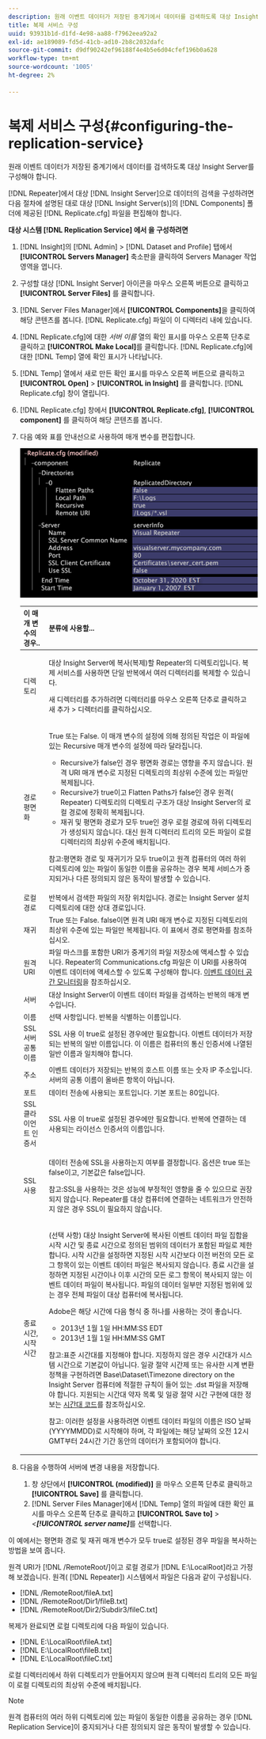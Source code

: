 ```yaml
---
description: 원래 이벤트 데이터가 저장된 중계기에서 데이터를 검색하도록 대상 Insight Server를 구성해야 합니다.
title: 복제 서비스 구성
uuid: 93931b1d-d1fd-4e98-aa88-f7962eea92a2
exl-id: ae189089-fd5d-41cb-ad10-2b8c2032dafc
source-git-commit: d9df90242ef96188f4e4b5e6d04cfef196b0a628
workflow-type: tm+mt
source-wordcount: '1005'
ht-degree: 2%

---
```


# 복제 서비스 구성{#configuring-the-replication-service}

원래 이벤트 데이터가 저장된 중계기에서 데이터를 검색하도록 대상 Insight Server를 구성해야 합니다.

[!DNL Repeater]에서 대상 [!DNL Insight Server]으로 데이터의 검색을 구성하려면 다음 절차에 설명된 대로 대상 [!DNL Insight Server(s)]의 [!DNL Components] 폴더에 제공된 [!DNL Replicate.cfg] 파일을 편집해야 합니다.

**대상 시스템 [!DNL Replication Service] 에서 을 구성하려면**

1. [!DNL Insight]의 [!DNL Admin] > [!DNL Dataset and Profile] 탭에서 **[!UICONTROL Servers Manager]** 축소판을 클릭하여 Servers Manager 작업 영역을 엽니다.
1. 구성할 대상 [!DNL Insight Server] 아이콘을 마우스 오른쪽 버튼으로 클릭하고 **[!UICONTROL Server Files]** 를 클릭합니다.
1. [!DNL Server Files Manager]에서 **[!UICONTROL Components]**&#x200B;을 클릭하여 해당 콘텐츠를 봅니다. [!DNL Replicate.cfg] 파일이 이 디렉터리 내에 있습니다.
1. [!DNL Replicate.cfg]에 대한 *서버 이름* 열의 확인 표시를 마우스 오른쪽 단추로 클릭하고 **[!UICONTROL Make Local]**&#x200B;를 클릭합니다. [!DNL Replicate.cfg]에 대한 [!DNL Temp] 열에 확인 표시가 나타납니다.
1. [!DNL Temp] 열에서 새로 만든 확인 표시를 마우스 오른쪽 버튼으로 클릭하고 **[!UICONTROL Open]** > **[!UICONTROL in Insight]** 를 클릭합니다. [!DNL Replicate.cfg] 창이 열립니다.
1. [!DNL Replicate.cfg] 창에서 **[!UICONTROL Replicate.cfg]**, **[!UICONTROL component]** 를 클릭하여 해당 콘텐츠를 봅니다.
1. 다음 예와 표를 안내선으로 사용하여 매개 변수를 편집합니다.

   ![단계 정보](assets/cfg_ReplicateFile.png)

   <table id="table_F32D4BFA2D834BBB81DF8F84417CA969"> 
   <thead> 
   <tr> 
      <th colname="col1" class="entry"> 이 매개 변수의 경우.. </th> 
      <th colname="col2" class="entry"> 분류에 사용할... </th> 
   </tr> 
   </thead>
   <tbody> 
   <tr> 
      <td colname="col1"> 디렉토리 </td> 
      <td colname="col2"> <p>대상 <span class="keyword"> Insight Server</span>에 복사(복제)할 <span class="wintitle"> Repeater</span>의 디렉토리입니다. <span class="wintitle"> 복제 서비스</span>를 사용하면 단일 <span class="wintitle"> 반복</span>에서 여러 디렉터리를 복제할 수 있습니다. </p> <p>새 디렉터리를 추가하려면 <span class="uicontrol"> 디렉터리</span>를 마우스 오른쪽 단추로 클릭하고 <span class="uicontrol"> 새</span> 추가 &gt; <span class="uicontrol"> 디렉터리</span>를 클릭하십시오. </p> </td> 
   </tr> 
   <tr> 
      <td colname="col1"> 경로 평면화 </td> 
      <td colname="col2"> <p>True 또는 False. 이 매개 변수의 설정에 의해 정의된 작업은 이 파일에 있는 Recursive 매개 변수의 설정에 따라 달라집니다. 
      <ul id="ul_D4BF3C22FBEF41C290ED938EB57E0F27">
      <li id="li_CB85E5AF9E1B4441AA38C2DB8D4F1800">Recursive가 false인 경우 평면화 경로는 영향을 주지 않습니다. 원격 URI 매개 변수로 지정된 디렉토리의 최상위 수준에 있는 파일만 복제됩니다. </li>
      <li id="li_8FDB351102344E3995035557445354BB">Recursive가 true이고 Flatten Paths가 false인 경우 원격(<span class="wintitle"> Repeater</span>) 디렉토리의 디렉토리 구조가 대상 <span class="keyword"> Insight Server</span>의 로컬 경로에 정확히 복제됩니다. </li>
      <li id="li_3114B191C73744658799E112C61AB004">재귀 및 평면화 경로가 모두 true인 경우 로컬 경로에 하위 디렉토리가 생성되지 않습니다. 대신 원격 디렉터리 트리의 모든 파일이 로컬 디렉터리의 최상위 수준에 배치됩니다. </li>
      </ul></p> <p> <p>참고:평면화 경로 및 재귀기가 모두 true이고 원격 컴퓨터의 여러 하위 디렉토리에 있는 파일이 동일한 이름을 공유하는 경우 <span class="wintitle"> 복제 서비스</span>가 중지되거나 다른 정의되지 않은 동작이 발생할 수 있습니다. </p> </p> </td> 
   </tr> 
   <tr> 
      <td colname="col1"> 로컬 경로 </td> 
      <td colname="col2"><span class="wintitle"> 반복</span>에서 검색한 파일의 저장 위치입니다. 경로는 <span class="keyword"> Insight Server</span> 설치 디렉토리에 대한 상대 경로입니다. </td> 
   </tr> 
   <tr> 
      <td colname="col1"> 재귀 </td> 
      <td colname="col2"> True 또는 False. false이면 원격 URI 매개 변수로 지정된 디렉토리의 최상위 수준에 있는 파일만 복제됩니다. 이 표에서 경로 평면화를 참조하십시오. </td> 
   </tr> 
   <tr> 
      <td colname="col1"> 원격 URI </td> 
      <td colname="col2">파일 마스크를 포함한 URI가 <span class="wintitle"> 중계기의</span> 파일 저장소에 액세스할 수 있습니다. <span class="wintitle"> Repeater</span>의 <span class="filepath"> Communications.cfg</span> 파일은 이 URI를 사용하여 이벤트 데이터에 액세스할 수 있도록 구성해야 합니다. <a href="../../../home/c-inst-svr/c-admin-inst-svr/c-mntr-disk-spc/t-mntr-evt-data-spc.md#task-a54d4bd16b96437f943cd09e5d848440"> 이벤트 데이터 공간 모니터링</a>을 참조하십시오. </td> 
   </tr> 
   <tr> 
      <td colname="col1"> 서버 </td> 
      <td colname="col2">대상 <span class="keyword"> Insight Server</span>이 이벤트 데이터 파일을 검색하는 <span class="wintitle"> 반복</span>의 매개 변수입니다. </td> 
   </tr> 
   <tr> 
      <td colname="col1"> 이름 </td> 
      <td colname="col2">선택 사항입니다. <span class="wintitle"> 반복</span>을 식별하는 이름입니다. </td> 
   </tr> 
   <tr> 
      <td colname="col1"> SSL 서버 공통 이름 </td> 
      <td colname="col2">SSL 사용 이 true로 설정된 경우에만 필요합니다. 이벤트 데이터가 저장되는 <span class="wintitle"> 반복</span>의 일반 이름입니다. 이 이름은 컴퓨터의 통신 인증서에 나열된 일반 이름과 일치해야 합니다. </td> 
   </tr> 
   <tr> 
      <td colname="col1"> 주소 </td> 
      <td colname="col2">이벤트 데이터가 저장되는 <span class="wintitle"> 반복</span>의 호스트 이름 또는 숫자 IP 주소입니다. 서버의 공통 이름이 올바른 항목이 아닙니다. </td> 
   </tr> 
   <tr> 
      <td colname="col1"> 포트 </td> 
      <td colname="col2"> 데이터 전송에 사용되는 포트입니다. 기본 포트는 80입니다. </td> 
   </tr> 
   <tr> 
      <td colname="col1"> SSL 클라이언트 인증서 </td> 
      <td colname="col2">SSL 사용 이 true로 설정된 경우에만 필요합니다. <span class="wintitle"> 반복</span>에 연결하는 데 사용되는 라이선스 인증서의 이름입니다. </td> 
   </tr> 
   <tr> 
      <td colname="col1"> SSL 사용 </td> 
      <td colname="col2"> <p>데이터 전송에 SSL을 사용하는지 여부를 결정합니다. 옵션은 true 또는 false이고, 기본값은 false입니다. </p> <p> <p>참고:SSL을 사용하는 것은 성능에 부정적인 영향을 줄 수 있으므로 권장되지 않습니다. <span class="wintitle"> Repeater</span>를 대상 컴퓨터에 연결하는 네트워크가 안전하지 않은 경우 SSL이 필요하지 않습니다. </p> </p> </td> 
   </tr> 
   <tr> 
      <td colname="col1"> 종료 시간, 시작 시간 </td> 
      <td colname="col2"> <p>(선택 사항) 대상 <span class="keyword"> Insight Server</span>에 복사된 이벤트 데이터 파일 집합을 시작 시간 및 종료 시간으로 정의된 범위의 데이터가 포함된 파일로 제한합니다. 시작 시간을 설정하면 지정된 시작 시간보다 이전 버전의 모든 로그 항목이 있는 이벤트 데이터 파일은 복사되지 않습니다. 종료 시간을 설정하면 지정된 시간이나 이후 시간의 모든 로그 항목이 복사되지 않는 이벤트 데이터 파일이 복사됩니다. 파일의 데이터 일부만 지정된 범위에 있는 경우 전체 파일이 대상 컴퓨터에 복사됩니다. </p> <p>Adobe은 해당 시간에 다음 형식 중 하나를 사용하는 것이 좋습니다. 
      <ul id="ul_AE15A159A4C043398B37AD56FDFD9DCA">
      <li id="li_4DEF0F13D13E43E39CBD1A0F32765F32">2013년 1월 1일 HH:MM:SS EDT </li>
      <li id="li_E3275312E93D4C1FAA028543DC21B51A">2013년 1월 1일 HH:MM:SS GMT </li>
      </ul></p> <p> <p>참고:표준 시간대를 지정해야 합니다. 지정하지 않은 경우 시간대가 시스템 시간으로 기본값이 아닙니다. 일광 절약 시간제 또는 유사한 시계 변환 정책을 구현하려면 Base\Dataset\Timezone directory on the <span class="keyword"> Insight Server</span> 컴퓨터에 적절한 규칙이 들어 있는 <span class="filepath"> .dst</span> 파일을 저장해야 합니다. 지원되는 시간대 약자 목록 및 일광 절약 시간 구현에 대한 정보는 <a href="../../../home/c-inst-svr/c-time-zn-cds.md#concept-eed5ba32d5d347cf94b76db83b29f211"> 시간대 코드</a>를 참조하십시오. </p> </p> <p> <p>참고: 이러한 설정을 사용하려면 이벤트 데이터 파일의 이름은 ISO 날짜(YYYYMMDD)로 시작해야 하며, 각 파일에는 해당 날짜의 오전 12시 GMT부터 24시간 기간 동안의 데이터가 포함되어야 합니다. </p> </p> </td> 
   </tr> 
   </tbody> 
   </table>

1. 다음을 수행하여 서버에 변경 내용을 저장합니다.

   1. 창 상단에서 **[!UICONTROL (modified)]** 을 마우스 오른쪽 단추로 클릭하고 **[!UICONTROL Save]** 를 클릭합니다.
   1. [!DNL Server Files Manager]에서 [!DNL Temp] 열의 파일에 대한 확인 표시를 마우스 오른쪽 단추로 클릭하고 **[!UICONTROL Save to]** > *&lt;**[!UICONTROL server name]***&#x200B;를 선택합니다.

<!-- <a id="example_A60DE2383CA341DCB512E52DE76ADA89"></a> -->

이 예에서는 평면화 경로 및 재귀 매개 변수가 모두 true로 설정된 경우 파일을 복사하는 방법을 보여 줍니다.

원격 URI가 [!DNL /RemoteRoot/]이고 로컬 경로가 [!DNL E:\LocalRoot\]라고 가정해 보겠습니다. 원격( [!DNL Repeater]) 시스템에서 파일은 다음과 같이 구성됩니다.

* [!DNL /RemoteRoot/fileA.txt]
* [!DNL /RemoteRoot/Dir1/fileB.txt]
* [!DNL /RemoteRoot/Dir2/Subdir3/fileC.txt]

복제가 완료되면 로컬 디렉토리에 다음 파일이 있습니다.

* [!DNL E:\LocalRoot\fileA.txt]
* [!DNL E:\LocalRoot\fileB.txt]
* [!DNL E:\LocalRoot\fileC.txt]

로컬 디렉터리에서 하위 디렉토리가 만들어지지 않으며 원격 디렉터리 트리의 모든 파일이 로컬 디렉토리의 최상위 수준에 배치됩니다.

>[!NOTE]
>
>원격 컴퓨터의 여러 하위 디렉토리에 있는 파일이 동일한 이름을 공유하는 경우 [!DNL Replication Service]이 중지되거나 다른 정의되지 않은 동작이 발생할 수 있습니다.
